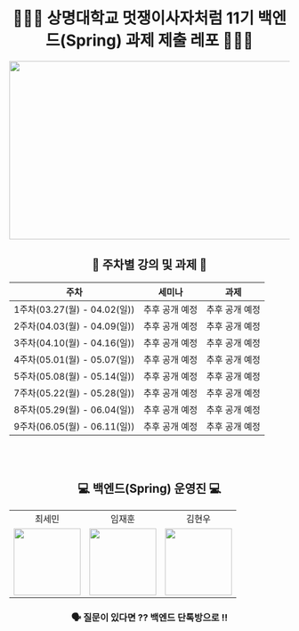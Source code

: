 <div align="center">

# 👩🏻‍💻 상명대학교 멋쟁이사자처럼 11기 백엔드(Spring) 과제 제출 레포 👨🏻‍💻


  
<img src="https://user-images.githubusercontent.com/77167694/156416969-3add381e-1311-4fa8-b8df-a48bbafe5607.jpeg" width="800" height="320">

  
## 📝 주차별 강의 및 과제 📝

|주차|세미나|과제|
|:---:|:---:|:---:|
|1주차(03.27(월) - 04.02(일))| 추후 공개 예정 |추후 공개 예정|
|2주차(04.03(월) - 04.09(일))| 추후 공개 예정 | 추후 공개 예정 |
|3주차(04.10(월) - 04.16(일)) |추후 공개 예정  | 추후 공개 예정 |
|4주차(05.01(월) - 05.07(일)) |추후 공개 예정 | 추후 공개 예정 |
|5주차(05.08(월) - 05.14(일)) | 추후 공개 예정 | 추후 공개 예정|
|7주차(05.22(월) - 05.28(일)) | 추후 공개 예정 | 추후 공개 예정|
|8주차(05.29(월) - 06.04(일)) | 추후 공개 예정 | 추후 공개 예정|
|9주차(06.05(월) - 06.11(일)) | 추후 공개 예정 | 추후 공개 예정|

<div align="center"> 
  
<br/><br/>
## 💻 백엔드(Spring) 운영진 💻

|| ||
|:---:|:---:|:---:|
|최세민|임재훈|김현우|
|<img src="https://file.notion.so/f/s/3cf9c79b-08d2-4f9d-aa2d-7547d44d98f1/Untitled.png?id=f09cb23c-a3fd-4a19-b2db-95c42ee7eca8&table=block&spaceId=614d45e5-b13e-4290-9662-287c2484d7a2&expirationTimestamp=1680604832763&signature=hsrreKDGIRa2UG9gMApu5anv15AEdKWhYlMjej_txfs&downloadName=Untitled.png" width="120" height="120"/> |<img src="" width="120" height="120"/> |<img src="https://file.notion.so/f/s/7c3ab893-3c95-4564-ab93-bc395b52764d/IMG_7121.png?id=8c2d40f6-333a-40c3-8a0b-e6859c3a6fc0&table=block&spaceId=614d45e5-b13e-4290-9662-287c2484d7a2&expirationTimestamp=1680604785832&signature=j1mlNMcFmlsrv4w4nDXlwO9f2frmlPt5n9JveDsilX8&downloadName=IMG_7121.PNG.png" width="120" height="120"/> |


 ### 🗣 질문이 있다면 ?? 백엔드 단톡방으로 !! <br/>
</div>
